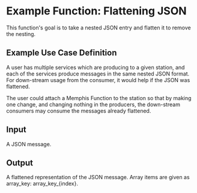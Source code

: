 # Example Function: Flattening JSON

This function's goal is to take a nested JSON entry and flatten it to remove the nesting.

## Example Use Case Definition

A user has multiple services which are producing to a given station, and each of the services produce messages in the same nested JSON format. For down-stream usage from the consumer, it would help if the JSON was flattened.

The user could attach a Memphis Function to the station so that by making one change, and changing nothing in the producers, the down-stream consumers may consume the messages already flattened.

## Input

A JSON message.

## Output

A flattened representation of the JSON message. Array items are given as array_key: array_key_{index}. 